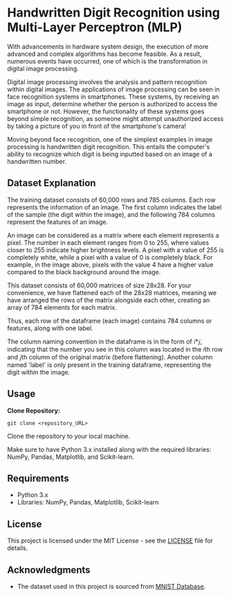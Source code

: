 # Handwritten Digit Recognition using Multi-Layer Perceptron (MLP)

With advancements in hardware system design, the execution of more advanced and complex algorithms has become feasible. As a result, numerous events have occurred, one of which is the transformation in digital image processing.

Digital image processing involves the analysis and pattern recognition within digital images. The applications of image processing can be seen in face recognition systems in smartphones. These systems, by receiving an image as input, determine whether the person is authorized to access the smartphone or not. However, the functionality of these systems goes beyond simple recognition, as someone might attempt unauthorized access by taking a picture of you in front of the smartphone's camera!

Moving beyond face recognition, one of the simplest examples in image processing is handwritten digit recognition. This entails the computer's ability to recognize which digit is being inputted based on an image of a handwritten number.

## Dataset Explanation

The training dataset consists of 60,000 rows and 785 columns. Each row represents the information of an image. The first column indicates the label of the sample (the digit within the image), and the following 784 columns represent the features of an image.

An image can be considered as a matrix where each element represents a pixel. The number in each element ranges from 0 to 255, where values closer to 255 indicate higher brightness levels. A pixel with a value of 255 is completely white, while a pixel with a value of 0 is completely black. For example, in the image above, pixels with the value 4 have a higher value compared to the black background around the image.

This dataset consists of 60,000 matrices of size 28x28. For your convenience, we have flattened each of the 28x28 matrices, meaning we have arranged the rows of the matrix alongside each other, creating an array of 784 elements for each matrix.

Thus, each row of the dataframe (each image) contains 784 columns or features, along with one label.

The column naming convention in the dataframe is in the form of 𝑖*𝑗, indicating that the number you see in this column was located in the 𝑖th row and 𝑗th column of the original matrix (before flattening). Another column named 'label' is only present in the training dataframe, representing the digit within the image.

## Usage

 **Clone Repository:**
   ```
   git clone <repository_URL>
   ```
   Clone the repository to your local machine.


Make sure to have Python 3.x installed along with the required libraries: NumPy, Pandas, Matplotlib, and Scikit-learn.

## Requirements
- Python 3.x
- Libraries: NumPy, Pandas, Matplotlib, Scikit-learn

## License
This project is licensed under the MIT License - see the [LICENSE](LICENSE) file for details.

## Acknowledgments
- The dataset used in this project is sourced from [MNIST Database](http://yann.lecun.com/exdb/mnist/).
